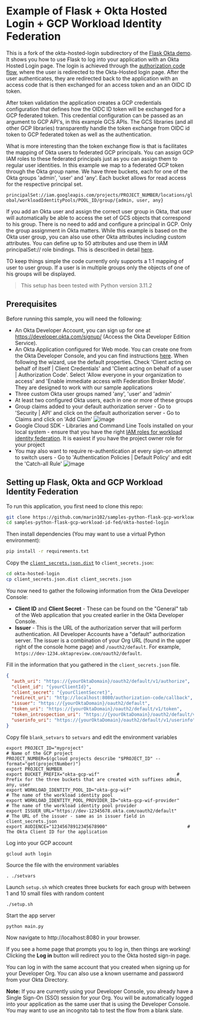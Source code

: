 # Example of Flask + Okta Hosted Login + GCP Workload Identity Federation

This is a fork of the okta-hosted-login subdirectory of the [Flask Okta demo](https://github.com/okta/samples-python-flask). It shows you how to use Flask to log into your application with an Okta Hosted Login page.  The login is achieved through the [authorization code flow](https://developer.okta.com/authentication-guide/implementing-authentication/auth-code), where the user is redirected to the Okta-Hosted login page. After the user authenticates, they are redirected back to the application with an access code that is then exchanged for an access token and an an OIDC ID token. 

After token validation the application creates a GCP credentials configuration that defines how the OIDC ID token will be exchanged for a GCP federated token. This credential configuration can be passed as an argument to GCP API's, in this example GCS APIs. The GCS libraries (and all other GCP libraries) transparently handle the token exchange from OIDC id token to GCP federated token as well as the authentication.

What is more interesting than the token exchange flow is that is facilitates the mapping of Okta users to federated GCP principals. You can assign GCP IAM roles to these federated principals just as you can assign them to regular user identities. In this example we map to a federated GCP token through the Okta group name. We have three buckets, each for one of the Okta groups 'admin', 'user' and 'any'. Each bucket allows for read access for the respective principal set. 

 ```principalSet://iam.googleapis.com/projects/PROJECT_NUMBER/locations/global/workloadIdentityPools/POOL_ID/group/{admin, user, any}```

If you add an Okta user and assign the correct user group in Okta, that user will automatically be able to access the set of GCS objects that correspond to his group. There is no need to add and configure a principal in GCP. Only the group assignment in Okta matters. While this example is based on the Okta user group, you can also use other Okta attributes including custom attributes. You can define up to 50 attributes and use them in IAM principalSet:// role bindings. This is described in detail [here](https://cloud.google.com/iam/docs/workload-identity-federation).

TO keep things simple the code currently only supports a 1:1 mapping of user to user group. If a user is in multiple groups only the objects of one of his groups will be displayed.

> This setup has been tested with Python version 3.11.2 

## Prerequisites

Before running this sample, you will need the following:

* An Okta Developer Account, you can sign up for one at https://developer.okta.com/signup/ (Access the Okta Developer Edition Service).  
* An Okta Application configured for Web mode. You can create one from the Okta Developer Console, and you can find instructions [here][OIDC WEB Setup Instructions].  When following the wizard, use the default properties. Check 'Client acting on behalf of itself | Client Credentials' and 'Client acting on behalf of a user | Authorization Code'. Select 'Allow everyone in your organization to access' and 'Enable immediate access with Federation Broker Mode'. They are designed to work with our sample applications
* Three custom Okta user groups named 'any', 'user' and 'admin'
* At least two configured Okta users, each in one or more of these groups
* Group claims added to your default authorization server - Go to 'Security | API' and click on the default authorization server - Go to Claims and click on 'Add Claim'
![image](https://github.com/marin102/samples-python-flask-gcp-workload-id-fed/assets/136770873/56e396de-fb64-4ff5-b502-dfd88e3d4121)
* Google Cloud SDK - Libraries and Command Line Tools installed on your local system - ensure that you have the right [IAM roles for workload identity federation](https://cloud.google.com/iam/docs/understanding-roles#workload-identity-pools-roles). It is easiest if you have the project owner role for your project
* You may also want to require re-authentication at every sign-on attempt to switch users - Go to 'Authentication Policies | Default Policy' and edit the 'Catch-all Rule'
![image](https://github.com/marin102/samples-python-flask-gcp-workload-id-fed/assets/136770873/cc232853-8dd9-4e0a-acc6-bcccd160ba53)

## Setting up Flask, Okta and GCP Workload Identity Federation

To run this application, you first need to clone this repo:

```bash
git clone https://github.com/marin102/samples-python-flask-gcp-workload-id-fed.git
cd samples-python-flask-gcp-workload-id-fed/okta-hosted-login
```

Then install dependencies (You may want to use a virtual Python environment):

```bash
pip install -r requirements.txt
```

Copy the [`client_secrets.json.dist`](client_secrets.json.dist) to `client_secrets.json`:

```bash
cd okta-hosted-login
cp client_secrets.json.dist client_secrets.json
```

You now need to gather the following information from the Okta Developer Console:

- **Client ID** and **Client Secret** - These can be found on the "General" tab of the Web application that you created earlier in the Okta Developer Console.
- **Issuer** - This is the URL of the authorization server that will perform authentication.  All Developer Accounts have a "default" authorization server.  The issuer is a combination of your Org URL (found in the upper right of the console home page) and `/oauth2/default`. For example, `https://dev-1234.oktapreview.com/oauth2/default`.

Fill in the information that you gathered in the `client_secrets.json` file.

```json
{
  "auth_uri": "https://{yourOktaDomain}/oauth2/default/v1/authorize",
  "client_id": "{yourClientId}",
  "client_secret": "{yourClientSecret}",
  "redirect_uri": "http://localhost:8080/authorization-code/callback",
  "issuer": "https://{yourOktaDomain}/oauth2/default",
  "token_uri": "https://{yourOktaDomain}/oauth2/default/v1/token",
  "token_introspection_uri": "https://{yourOktaDomain}/oauth2/default/v1/introspect",
  "userinfo_uri": "https://{yourOktaDomain}/oauth2/default/v1/userinfo"
}
```
Copy file `blank_setvars` to `setvars` and edit the environment variables

```
export PROJECT_ID="myproject"                                                                 	# Name of the GCP project
PROJECT_NUMBER=$(gcloud projects describe "$PROJECT_ID" --format="get(projectNumber)")        
export PROJECT_NUMBER
export BUCKET_PREFIX="okta-gcp-wif"								# Prefix for the three buckets that are created with suffixes admin, any, user
export WORKLOAD_IDENTITY_POOL_ID="okta-gcp-wif"							# The name of the workload identity pool 
export WORKLOAD_IDENTITY_POOL_PROVIDER_ID="okta-gcp-wif-provider"				# The name of the workload identity pool provider
export ISSUER_URL="https://dev-12345678.okta.com/oauth2/default"				# The URL of the issuer - same as in issuer field in client_secrets.json 
export AUDIENCE="12345678912345678900"								# The Okta Client ID for the application
```

Log into your GCP account

```gcloud auth login```

Source the file with the environment variables

```. ./setvars```

Launch ```setup.sh``` which creates three buckets for each group with between 1 and 10 small files with random content

```./setup.sh```

Start the app server

```
python main.py
```

Now navigate to http://localhost:8080 in your browser.

If you see a home page that prompts you to log in, then things are working! Clicking the **Log in** button will redirect you to the Okta hosted sign-in page.

You can log in with the same account that you created when signing up for your Developer Org. You can also use a known username and password from your Okta Directory.

**Note:** If you are currently using your Developer Console, you already have a Single Sign-On (SSO) session for your Org. You will be automatically logged into your application as the same user that is using the Developer Console. You may want to use an incognito tab to test the flow from a blank slate.

[OIDC Web Setup Instructions]: https://developer.okta.com/authentication-guide/implementing-authentication/auth-code#1-setting-up-your-application
